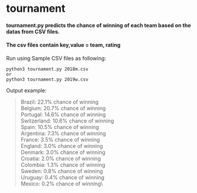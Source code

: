 # tournament
#### tournament.py predicts the chance of winning of each team based on the datas from CSV files.
#### The csv files contain key,value = team, rating

Run using Sample CSV files as following:
```shell
python3 tournament.py 2018m.csv 
or
python3 tournament.py 2019w.csv 
```
Output example:
> Brazil: 22.1% chance of winning\
  Belgium: 20.7% chance of winning\
  Portugal: 14.6% chance of winning\
  Switzerland: 10.6% chance of winning\
  Spain: 10.5% chance of winning\
  Argentina: 7.3% chance of winning\
  France: 3.5% chance of winning\
  England: 3.0% chance of winning\
  Denmark: 3.0% chance of winning\
  Croatia: 2.0% chance of winning\
  Colombia: 1.3% chance of winning\
  Sweden: 0.8% chance of winning\
  Uruguay: 0.4% chance of winning\
  Mexico: 0.2% chance of winning\

